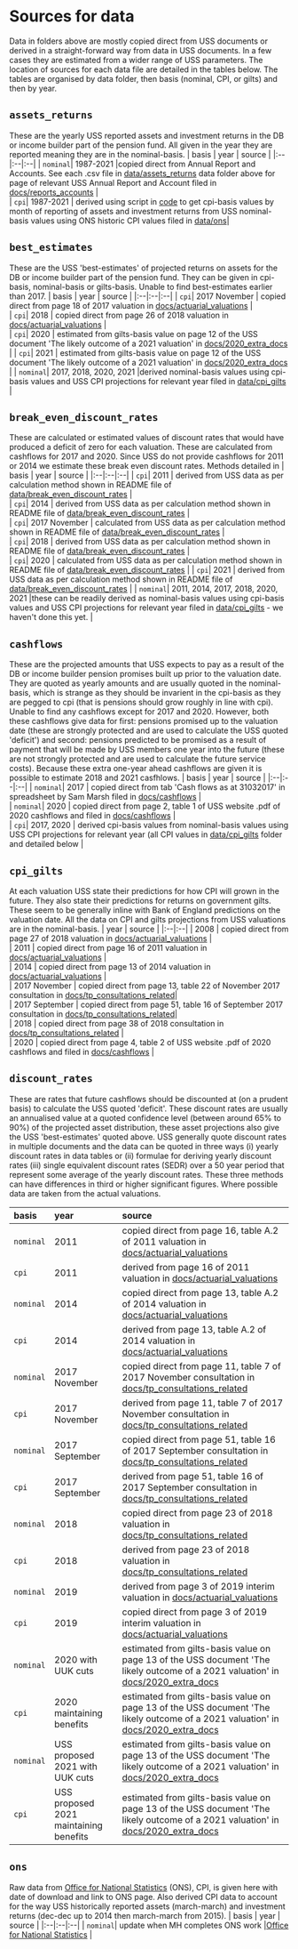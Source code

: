 # Sources for data

Data in folders above are mostly copied direct from USS documents or derived in a straight-forward way from data in USS documents. In a few cases they are estimated from a wider range of USS parameters. 
The location of sources for each data file are detailed in the tables below. 
The tables are organised by data folder, then basis (nominal, CPI, or gilts) and then by year.


## `assets_returns`
These are the yearly USS reported assets and investment returns in the DB or income builder part of the pension fund. All given in the year they are reported meaning they are in the nominal-basis. 
| basis | year | source |
|:--|:--|:--| 
| `nominal`| 1987-2021 |copied direct from Annual Report and Accounts. See each .csv file in [data/assets_returns](https://github.com/SussexUCU/USS/tree/main/data/assets_returns 'assets_returns') data folder above for page of relevant USS Annual Report and Account filed in [docs/reports_accounts](https://github.com/SussexUCU/USS/tree/main/docs/reports_accounts 'report_accounts') |   
| `cpi`| 1987-2021 | derived using script in [code](https://github.com/SussexUCU/USS/tree/main/code 'code') to get cpi-basis values by month of reporting of assets and investment returns from USS nominal-basis values using ONS historic CPI values filed in [data/ons](https://github.com/SussexUCU/USS/tree/main/data/ons "ons")|   


## `best_estimates`
These are the USS 'best-estimates' of projected returns on assets for the DB or income builder part of the pension fund. They can be given in cpi-basis, nominal-basis or gilts-basis. Unable to find best-estimates earlier than 2017.
| basis | year | source |
|:--|:--|:--| 
| `cpi`| 2017 November | copied direct from page 18 of 2017 valuation in [docs/actuarial_valuations](https://github.com/SussexUCU/USS/tree/main/docs/actuarial_valuations "valuations") |  
| `cpi`| 2018 | copied direct from page 26 of 2018 valuation in [docs/actuarial_valuations](https://github.com/SussexUCU/USS/tree/main/docs/actuarial_valuations "valuations") |   
| `cpi`| 2020 | estimated from gilts-basis value on page 12 of the USS document 'The likely outcome of a 2021 valuation' in [docs/2020_extra_docs](https://github.com/SussexUCU/USS/tree/main/docs/2020_extra_docs  "2020_extra_docs") | 
| `cpi`| 2021 | estimated from gilts-basis value on page 12 of the USS document 'The likely outcome of a 2021 valuation' in [docs/2020_extra_docs](https://github.com/SussexUCU/USS/tree/main/docs/2020_extra_docs  "2020_extra_docs")   | 
| `nominal`| 2017, 2018, 2020, 2021 |derived nominal-basis values using cpi-basis values and USS CPI projections for relevant year filed in [data/cpi_gilts](https://github.com/SussexUCU/USS/tree/main/data/cpi_gilts 'cpi_gilts') | 

## `break_even_discount_rates`
These are calculated or estimated values of discount rates that would have produced a deficit of zero for each valuation. These are calculated from cashflows for 2017 and 2020. Since USS do not provide cashflows for 2011 or 2014 we estimate these break even discount rates. Methods detailed in 
| basis | year | source |
|:--|:--|:--| 
| `cpi`| 2011 | derived from USS data as per calculation method shown in README file of [data/break_even_discount_rates](https://github.com/SussexUCU/USS/tree/main/data/break_even_discount_rates "break even") |  
| `cpi`| 2014 | derived from USS data as per calculation method shown in README file of [data/break_even_discount_rates](https://github.com/SussexUCU/USS/tree/main/data/break_even_discount_rates "break even") |  
| `cpi`| 2017 November | calculated from USS data as per calculation method shown in README file of [data/break_even_discount_rates](https://github.com/SussexUCU/USS/tree/main/data/break_even_discount_rates "break even") |  
| `cpi`| 2018 | derived from USS data as per calculation method shown in README file of [data/break_even_discount_rates](https://github.com/SussexUCU/USS/tree/main/data/break_even_discount_rates "break even") |   
| `cpi`| 2020 | calculated from USS data as per calculation method shown in README file of [data/break_even_discount_rates](https://github.com/SussexUCU/USS/tree/main/data/break_even_discount_rates "break even") | 
| `cpi`| 2021 | derived from USS data as per calculation method shown in README file of [data/break_even_discount_rates](https://github.com/SussexUCU/USS/tree/main/data/break_even_discount_rates "break even")  | 
| `nominal`| 2011, 2014, 2017, 2018, 2020, 2021 |these can be readily derived as nominal-basis values using cpi-basis values and USS CPI projections for relevant year filed in [data/cpi_gilts](https://github.com/SussexUCU/USS/tree/main/data/cpi_gilts 'cpi_gilts') - we haven't done this yet. | 



## `cashflows`
These are the projected amounts that USS expects to pay as a result of the DB or income builder pension promises built up prior to the valuation date. They are quoted as yearly amounts and are usually quoted in the nominal-basis, which is strange as they should be invarient in the cpi-basis as they are pegged to cpi (that is pensions should grow roughly in line with cpi). Unable to find any cashflows except for 2017 and 2020. However, both these cashflows give data for first: pensions promised up to the valuation date (these are strongly protected and are used to calculate the USS quoted 'deficit') and second: pensions predicted to be promised as a result of payment that will be made by USS members one year into the future (these are not strongly protected and are used to calculate the future service costs). Because these extra one-year ahead cashflows are given it is possible to estimate 2018 and 2021 casfhlows. 
| basis | year | source |
|:--|:--|:--| 
| `nominal`| 2017 | copied direct from tab 'Cash flows as at 31032017' in spreadsheet by Sam Marsh filed in [docs/cashflows](https://github.com/SussexUCU/USS/tree/main/docs/cashflows 'cashflows') |   
| `nominal`| 2020 | copied direct from page 2, table 1 of USS website .pdf of 2020 cashflows and filed in [docs/cashflows](https://github.com/SussexUCU/USS/tree/main/docs/cashflows 'cashflows') |   
| `cpi`| 2017, 2020 | derived cpi-basis values from nominal-basis values using USS CPI projections for relevant year (all CPI values in [data/cpi_gilts](https://github.com/SussexUCU/USS/tree/main/data/cpi_gilts 'cpi_gilts') folder and detailed below |   

## `cpi_gilts`
At each valuation USS state their predictions for how CPI will grown in the future. They also state their predictions for returns on government gilts. These seem to be generally inline with Bank of England predictions on the valuation date. All the data on CPI and gilts projections from USS valuations are in the nominal-basis.
| year | source |
|:--|:--| 
| 2008 | copied direct from page 27 of 2018 valuation in [docs/actuarial_valuations](https://github.com/SussexUCU/USS/tree/main/docs/actuarial_valuations "valuations") |   
| 2011 | copied direct from page 16 of 2011 valuation in [docs/actuarial_valuations](https://github.com/SussexUCU/USS/tree/main/docs/actuarial_valuations "valuations") |   
| 2014 | copied direct from page 13 of 2014 valuation in [docs/actuarial_valuations](https://github.com/SussexUCU/USS/tree/main/docs/actuarial_valuations "valuations") |   
| 2017 November | copied direct from page 13, table 22 of November 2017 consultation in [docs/tp_consultations_related](https://github.com/SussexUCU/USS/tree/main/docs/tp_consultations_related "consultations")|   
| 2017 September | copied direct from page 51, table 16 of September 2017 consultation in [docs/tp_consultations_related](https://github.com/SussexUCU/USS/tree/main/docs/tp_consultations_related "consultations")|   
| 2018 | copied direct from page 38 of 2018 consultation in [docs/tp_consultations_related](https://github.com/SussexUCU/USS/tree/main/docs/tp_consultations_related "consultations") |   
| 2020 | copied direct from page 4, table 2 of USS website .pdf of 2020 cashflows and filed in [docs/cashflows](https://github.com/SussexUCU/USS/tree/main/docs/cashflows 'cashflows') |   

## `discount_rates`

These are rates that future cashflows should be discounted at (on a prudent basis) to calculate the USS quoted 'deficit'. These discount rates are usually an annualised value at a quoted confidence level (between around 65% to 90%) of the projected asset distribution, these asset projections also give the USS 'best-estimates' quoted above. USS generally quote discount rates in multiple documents and the data can be quoted in three ways (i) yearly discount rates in data tables or (ii) formulae for deriving yearly discount rates (iii) single equivalent discount rates (SEDR) over a 50 year period that represent some average of the yearly discount rates. These three methods can have differences in third or higher significant figures. Where possible data are taken from the actual valuations. 

| basis | year | source |
|:--|:--|:--| 
| `nominal`| 2011 |copied direct from page 16, table A.2 of 2011 valuation in [docs/actuarial_valuations](https://github.com/SussexUCU/USS/tree/main/docs/actuarial_valuations "valuations")|   
| `cpi`| 2011 | derived from page 16 of 2011 valuation in [docs/actuarial_valuations](https://github.com/SussexUCU/USS/tree/main/docs/actuarial_valuations "valuations")|   
| `nominal`| 2014 | copied direct from page 13, table A.2 of 2014 valuation in [docs/actuarial_valuations](https://github.com/SussexUCU/USS/tree/main/docs/actuarial_valuations "valuations")|   
| `cpi`| 2014 | derived from page 13, table A.2 of 2014 valuation in [docs/actuarial_valuations](https://github.com/SussexUCU/USS/tree/main/docs/actuarial_valuations "valuations")|   
| `nominal`| 2017 November |copied direct from page 11, table 7 of 2017 November consultation in [docs/tp_consultations_related](https://github.com/SussexUCU/USS/tree/main/docs/tp_consultations_related "consultations")|   
| `cpi`| 2017 November | derived from page 11, table 7 of 2017 November consultation in [docs/tp_consultations_related](https://github.com/SussexUCU/USS/tree/main/docs/tp_consultations_related "consultations")|   
| `nominal`| 2017 September | copied direct from page 51, table 16 of 2017 September consultation in [docs/tp_consultations_related](https://github.com/SussexUCU/USS/tree/main/docs/tp_consultations_related "consultations") |   
| `cpi`| 2017 September | derived from page 51, table 16 of 2017 September consultation in [docs/tp_consultations_related](https://github.com/SussexUCU/USS/tree/main/docs/tp_consultations_related "consultations")|   
| `nominal`| 2018 |copied direct from page 23 of 2018 valuation in [docs/tp_consultations_related](https://github.com/SussexUCU/USS/tree/main/docs/tp_consultations_related "consultations") |   
| `cpi`| 2018 | derived from page 23 of 2018 valuation in [docs/tp_consultations_related](https://github.com/SussexUCU/USS/tree/main/docs/tp_consultations_related "consultations") |  
| `nominal`| 2019 |derived from page 3 of 2019 interim valuation in [docs/actuarial_valuations](https://github.com/SussexUCU/USS/tree/main/docs/actuarial_valuations "valuations") |   
| `cpi`| 2019 | copied direct from page 3 of 2019 interim valuation in [docs/actuarial_valuations](https://github.com/SussexUCU/USS/tree/main/docs/actuarial_valuations "valuations")|
| `nominal`| 2020 with UUK cuts |estimated from gilts-basis value on page 13 of the USS document 'The likely outcome of a 2021 valuation' in [docs/2020_extra_docs](https://github.com/SussexUCU/USS/tree/main/docs/2020_extra_docs  "2020_extra_docs") |   
| `cpi`| 2020 maintaining benefits | estimated from gilts-basis value on page 13 of the USS document 'The likely outcome of a 2021 valuation' in [docs/2020_extra_docs](https://github.com/SussexUCU/USS/tree/main/docs/2020_extra_docs  "2020_extra_docs") |
| `nominal`| USS proposed 2021 with UUK cuts |estimated from gilts-basis value on page 13 of the USS document 'The likely outcome of a 2021 valuation' in [docs/2020_extra_docs](https://github.com/SussexUCU/USS/tree/main/docs/2020_extra_docs  "2020_extra_docs") |   
| `cpi`| USS proposed 2021 maintaining benefits | estimated from gilts-basis value on page 13 of the USS document 'The likely outcome of a 2021 valuation' in [docs/2020_extra_docs](https://github.com/SussexUCU/USS/tree/main/docs/2020_extra_docs  "2020_extra_docs")|



## `ons`

Raw data from [Office for National Statistics](https://www.ons.gov.uk/economy/inflationandpriceindices/timeseries/d7bt/mm23  "ONS") (ONS), CPI, is given here with date of download and link to ONS page. Also derived CPI data to account for the way USS historically reported assets (march-march) and investment returns (dec-dec up to 2014 then march-march from 2015). 
| basis | year | source |
|:--|:--|:--| 
| `nominal`| update when MH completes ONS work |[Office for National Statistics](https://www.ons.gov.uk/economy/inflationandpriceindices/timeseries/d7bt/mm23  "ONS") |   


